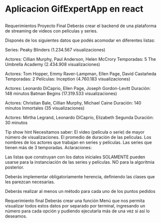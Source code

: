 # Aplicacion GifExpertApp en react

##
Requerimientos Proyecto Final
Deberás crear el backend de una plataforma de streaming de videos con películas y series.

Disponés de los siguientes datos que podés acomodar en diferentes listas:

Series:
Peaky Blinders (1.234.567 visualizaciones)

Actores: Cillian Murphy, Paul Anderson, Helen McCrory
Temporadas: 5
The Umbrella Academy (2.434.908 visualizaciones)

Actores: Tom Hopper, Emmy Raver-Lampman, Ellen Page, David Castañeda
Temporadas: 2
Películas:
Inception (4.760.183 visualizaciones)

Actores: Leonardo DiCaprio, Ellen Page, Joseph Gordon-Levitt
Duración: 148 minutos
Batman Begins (17.319.533 visualizaciones)

Actores: Christian Bale, Cillian Murphy, Michael Caine
Duración: 140 minutos
Inmortales (35 visualizaciones)

Actores: Mirtha Legrand, Leonardo DiCaprio, Elizabeth Segunda
Duración: 30 minutos

Tip
show hint
Necesitamos saber:
El video (película o serie) de mayor número de visualizaciones.
El promedio de duración de las películas.
Los nombres de los actores que trabajan en series y películas.
Las series que tienen más de 3 temporadas.
Aclaraciones:

Las listas que construyan con los datos iniciales SOLAMENTE pueden usarse para la instanciación de las series y películas. NO para la algoritmia posterior.

Deberás implementar obligatoriamente herencia, definiendo las clases que les parezcan necesarias.

Deberás realizar al menos un método para cada uno de los puntos pedidos

Requerimiento final
Deberás crear una función Menú que nos permita visualizar todos estos datos por separado por terminal, ingresando un número para cada opción y pudiendo ejecutarla más de una vez si así lo deseamos.

##


